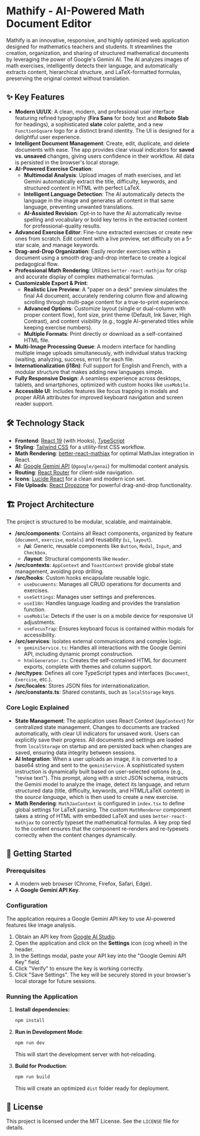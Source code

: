 # Mathify - AI-Powered Math Document Editor

Mathify is an innovative, responsive, and highly optimized web application designed for mathematics teachers and students. It streamlines the creation, organization, and sharing of structured mathematical documents by leveraging the power of Google's Gemini AI. The AI analyzes images of math exercises, intelligently detects their language, and automatically extracts content, hierarchical structure, and LaTeX-formatted formulas, preserving the original context without translation.

## ✨ Key Features

- **Modern UI/UX**: A clean, modern, and professional user interface featuring refined typography (**Fira Sans** for body text and **Roboto Slab** for headings), a sophisticated **slate** color palette, and a new `FunctionSquare` logo for a distinct brand identity. The UI is designed for a delightful user experience.
- **Intelligent Document Management**: Create, edit, duplicate, and delete documents with ease. The app provides clear visual indicators for **saved vs. unsaved** changes, giving users confidence in their workflow. All data is persisted in the browser's local storage.
- **AI-Powered Exercise Creation**: 
  - **Multimodal Analysis**: Upload images of math exercises, and let Gemini automatically extract the title, difficulty, keywords, and structured content in HTML with perfect LaTeX.
  - **Intelligent Language Detection**: The AI automatically detects the language in the image and generates all content in that same language, preventing unwanted translations.
  - **AI-Assisted Revision**: Opt-in to have the AI automatically revise spelling and vocabulary or bold key terms in the extracted content for professional-quality results.
- **Advanced Exercise Editor**: Fine-tune extracted exercises or create new ones from scratch. Edit content with a live preview, set difficulty on a 5-star scale, and manage keywords.
- **Drag-and-Drop Organization**: Easily reorder exercises within a document using a smooth drag-and-drop interface to create a logical pedagogical flow.
- **Professional Math Rendering**: Utilizes `better-react-mathjax` for crisp and accurate display of complex mathematical formulas.
- **Customizable Export & Print**: 
    - **Realistic Live Preview**: A "paper on a desk" preview simulates the final A4 document, accurately rendering column flow and allowing scrolling through multi-page content for a true-to-print experience.
    - **Advanced Options**: Customize layout (single or dual-column with proper content flow), font size, print theme (Default, Ink Saver, High Contrast), and content visibility (e.g., toggle AI-generated titles while keeping exercise numbers).
    - **Multiple Formats**: Print directly or download as a self-contained HTML file.
- **Multi-Image Processing Queue**: A modern interface for handling multiple image uploads simultaneously, with individual status tracking (waiting, analyzing, success, error) for each file.
- **Internationalization (i18n)**: Full support for English and French, with a modular structure that makes adding new languages simple.
- **Fully Responsive Design**: A seamless experience across desktops, tablets, and smartphones, optimized with custom hooks like `useMobile`.
- **Accessible UI**: Includes features like focus trapping in modals and proper ARIA attributes for improved keyboard navigation and screen reader support.

## 🛠️ Technology Stack

- **Frontend**: [React 19](https://react.dev/) (with Hooks), [TypeScript](https://www.typescriptlang.org/)
- **Styling**: [Tailwind CSS](https://tailwindcss.com/) for a utility-first CSS workflow.
- **Math Rendering**: [better-react-mathjax](https://github.com/fast-reflexes/better-react-mathjax) for optimal MathJax integration in React.
- **AI**: [Google Gemini API](https://ai.google.dev/) (`@google/genai`) for multimodal content analysis.
- **Routing**: [React Router](https://reactrouter.com/) for client-side navigation.
- **Icons**: [Lucide React](https://lucide.dev/) for a clean and modern icon set.
- **File Uploads**: [React Dropzone](https://react-dropzone.js.org/) for powerful drag-and-drop functionality.

## 🏗️ Project Architecture

The project is structured to be modular, scalable, and maintainable.

- **/src/components**: Contains all React components, organized by feature (`document`, `exercise`, `modals`) and reusability (`ui`, `layout`).
  - **/ui**: Generic, reusable components like `Button`, `Modal`, `Input`, and `Checkbox`.
  - **/layout**: Structural components like `Header`.
- **/src/contexts**: `AppContext` and `ToastContext` provide global state management, avoiding prop drilling.
- **/src/hooks**: Custom hooks encapsulate reusable logic.
  - `useDocuments`: Manages all CRUD operations for documents and exercises.
  - `useSettings`: Manages user settings and preferences.
  - `useI18n`: Handles language loading and provides the translation function.
  - `useMobile`: Detects if the user is on a mobile device for responsive UI adjustments.
  - `useFocusTrap`: Ensures keyboard focus is contained within modals for accessibility.
- **/src/services**: Isolates external communications and complex logic.
  - `geminiService.ts`: Handles all interactions with the Google Gemini API, including dynamic prompt construction.
  - `htmlGenerator.ts`: Creates the self-contained HTML for document exports, complete with themes and column support.
- **/src/types**: Defines all core TypeScript types and interfaces (`Document`, `Exercise`, etc.).
- **/src/locales**: Stores JSON files for internationalization.
- **/src/constants.ts**: Shared constants, such as `localStorage` keys.

### Core Logic Explained

- **State Management**: The application uses React Context (`AppContext`) for centralized state management. Changes to documents are tracked automatically, with clear UI indicators for unsaved work. Users can explicitly save their progress. All documents and settings are loaded from `localStorage` on startup and are persisted back when changes are saved, ensuring data integrity between sessions.
- **AI Integration**: When a user uploads an image, it is converted to a base64 string and sent to the `geminiService`. A sophisticated system instruction is dynamically built based on user-selected options (e.g., "revise text"). This prompt, along with a strict JSON schema, instructs the Gemini model to analyze the image, detect its language, and return structured data (title, difficulty, keywords, and HTML/LaTeX content) in the *source language*, which is then used to create a new exercise.
- **Math Rendering**: `MathJaxContext` is configured in `index.tsx` to define global settings for LaTeX parsing. The custom `MathRenderer` component takes a string of HTML with embedded LaTeX and uses `better-react-mathjax` to correctly typeset the mathematical formulas. A key prop tied to the content ensures that the component re-renders and re-typesets correctly when the content changes dynamically.

## 🚀 Getting Started

### Prerequisites

- A modern web browser (Chrome, Firefox, Safari, Edge).
- A **Google Gemini API Key**.

### Configuration

The application requires a Google Gemini API key to use AI-powered features like image analysis.

1.  Obtain an API key from [Google AI Studio](https://makersuite.google.com/app/apikey).
2.  Open the application and click on the **Settings** icon (cog wheel) in the header.
3.  In the Settings modal, paste your API key into the "Google Gemini API Key" field.
4.  Click "Verify" to ensure the key is working correctly.
5.  Click "Save Settings". The key will be securely stored in your browser's local storage for future sessions.

### Running the Application

1.  **Install dependencies:**
    ```bash
    npm install
    ```
2.  **Run in Development Mode**:
    ```bash
    npm run dev
    ```
    This will start the development server with hot-reloading.

3.  **Build for Production**:
    ```bash
    npm run build
    ```
    This will create an optimized `dist` folder ready for deployment.

## 📄 License

This project is licensed under the MIT License. See the `LICENSE` file for details.